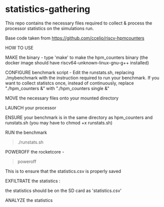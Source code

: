 # statistics-gathering

This repo contains the necessary files required to collect & process the processor statistics on the simulations run.

Base code taken from https://github.com/ccelio/riscv-hpmcounters

HOW TO USE

MAKE the binary - 
type 'make' to make the hpm_counters binary (the docker image should have riscv64-unknown-linux-gnu-g++ installed)


CONFIGURE benchmark script - 
Edit the runstats.sh, replacing ./mybenchmark with the instruction required to run your benchmark.
If you want to collect statistcs once, instead of continuously, replace "./hpm_counters &" with "./hpm_counters single &"


MOVE the necessary files onto your mounted directory


LAUNCH your processor


ENSURE your benchmark is in the same directory as hpm_counters and runstats.sh (you may have to chmod +x runstats.sh)


RUN the benchmark 
> ./runstats.sh


POWEROFF the rocketcore -
> poweroff

This is to ensure that the statistics.csv is properly saved


EXFILTRATE the statistics :

the statistics should be on the SD card as 'statistics.csv'


ANALYZE the statistics